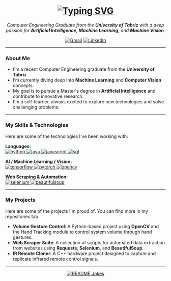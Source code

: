 <h1 align="center">
  <a href="https://git.io/typing-svg">
    <img src="https://readme-typing-svg.herokuapp.com?font=Fira+Code&size=30&pause=1000&color=00BFFF&center=true&vCenter=true&width=580&lines=Hi+there%2C+I'm+Nima+Bagherzadeh;A+Passionate+AI+%26+ML+Enthusiast;Computer+Engineering+Graduate;Welcome+to+my+GitHub+Profile!" alt="Typing SVG">
  </a>
</h1>

<p align="center">
  <em>
    Computer Engineering Graduate from the <b>University of Tabriz</b> with a deep passion for <b>Artificial Intelligence</b>, <b>Machine Learning</b>, and <b>Machine Vision</b>.
  </em>
</p>

<p align="center">
  <a href="mailto:nimabagherzadehw@gmail.com"><img src="https://img.shields.io/badge/Gmail-D14836?style=for-the-badge&logo=gmail&logoColor=white" alt="Gmail"/></a>
  <a href="https://www.linkedin.com/in/nima-bagherzadeh-679345286" target="_blank"><img src="https://img.shields.io/badge/LinkedIn-0077B5?style=for-the-badge&logo=linkedin&logoColor=white" alt="LinkedIn"/></a>
</p>

---

### About Me

- I'm a recent Computer Engineering graduate from the **University of Tabriz**.
- I’m currently diving deep into **Machine Learning** and **Computer Vision** concepts.
- My goal is to pursue a Master's degree in **Artificial Intelligence** and contribute to innovative research.
- I'm a self-learner, always excited to explore new technologies and solve challenging problems.

---

### My Skills & Technologies

Here are some of the technologies I've been working with:

<p align="left">
  <strong>Languages:</strong><br>
  <a href="https://www.python.org" target="_blank" rel="noreferrer"> <img src="https://img.shields.io/badge/Python-3776AB?style=for-the-badge&logo=python&logoColor=white" alt="python"/> </a>
  <a href="https://www.java.com" target="_blank" rel="noreferrer"> <img src="https://img.shields.io/badge/Java-ED8B00?style=for-the-badge&logo=java&logoColor=white" alt="java"/> </a>
  <a href="https://developer.mozilla.org/en-US/docs/Web/JavaScript" target="_blank" rel="noreferrer"> <img src="https://img.shields.io/badge/JavaScript-F7DF1E?style=for-the-badge&logo=javascript&logoColor=black" alt="javascript"/> </a>
  <a href="https://www.mysql.com/" target="_blank" rel="noreferrer"> <img src="https://img.shields.io/badge/SQL-4479A1?style=for-the-badge&logo=mysql&logoColor=white" alt="sql"/> </a>
</p>

<p align="left">
  <strong>AI / Machine Learning / Vision:</strong><br>
  <a href="https://www.tensorflow.org" target="_blank" rel="noreferrer"> <img src="https://img.shields.io/badge/TensorFlow-FF6F00?style=for-the-badge&logo=tensorflow&logoColor=white" alt="tensorflow"/> </a>
  <a href="https://pytorch.org/" target="_blank" rel="noreferrer"> <img src="https://img.shields.io/badge/PyTorch-EE4C2C?style=for-the-badge&logo=pytorch&logoColor=white" alt="pytorch"/> </a>
  <a href="https://opencv.org/" target="_blank" rel="noreferrer"> <img src="https://img.shields.io/badge/OpenCV-5C3EE8?style=for-the-badge&logo=opencv&logoColor=white" alt="opencv"/> </a>
</p>

<p align="left">
  <strong>Web Scraping & Automation:</strong><br>
  <a href="https://selenium.dev" target="_blank" rel="noreferrer"> <img src="https://img.shields.io/badge/Selenium-43B02A?style=for-the-badge&logo=selenium&logoColor=white" alt="selenium"/> </a>
  <a href="https://beautiful-soup-4.readthedocs.io/" target="_blank" rel="noreferrer"> <img src="https://img.shields.io/badge/BeautifulSoup-666666?style=for-the-badge&logo=python&logoColor=white" alt="beautifulsoup"/> </a>
</p>

---

### My Projects

Here are some of the projects I'm proud of. You can find more in my repositories tab.

- **Volume Gesture Control**: A Python-based project using **OpenCV** and the Hand Tracking module to control system volume through hand gestures.
- **Web Scraper Suite**: A collection of scripts for automated data extraction from websites using **Requests**, **Selenium**, and **BeautifulSoup**.
- **IR Remote Cloner**: A C++ hardware project designed to capture and replicate Infrared remote control signals.
---

<p align="center">
  <a href="https://readme-jokes.vercel.app/api">
    <img align="center" src="https://readme-jokes.vercel.app/api?theme=dracula" alt="README Jokes">
  </a>
</p>
